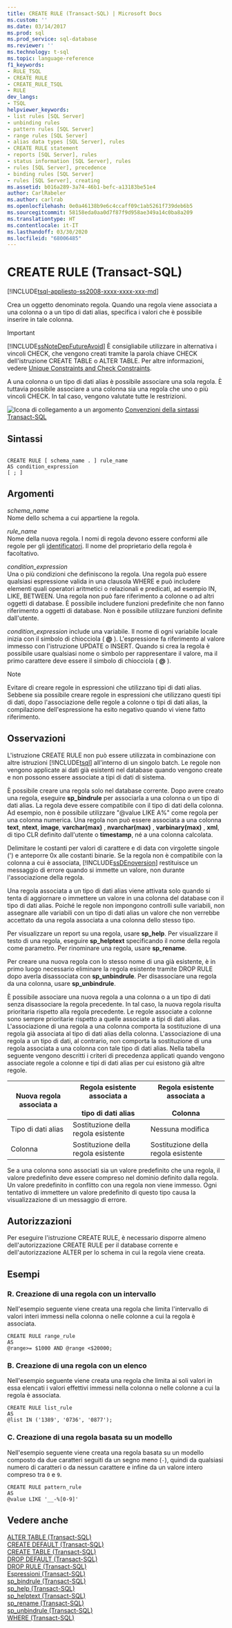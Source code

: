 ```yaml
---
title: CREATE RULE (Transact-SQL) | Microsoft Docs
ms.custom: ''
ms.date: 03/14/2017
ms.prod: sql
ms.prod_service: sql-database
ms.reviewer: ''
ms.technology: t-sql
ms.topic: language-reference
f1_keywords:
- RULE_TSQL
- CREATE RULE
- CREATE_RULE_TSQL
- RULE
dev_langs:
- TSQL
helpviewer_keywords:
- list rules [SQL Server]
- unbinding rules
- pattern rules [SQL Server]
- range rules [SQL Server]
- alias data types [SQL Server], rules
- CREATE RULE statement
- reports [SQL Server], rules
- status information [SQL Server], rules
- rules [SQL Server], precedence
- binding rules [SQL Server]
- rules [SQL Server], creating
ms.assetid: b016a289-3a74-46b1-befc-a13183be51e4
author: CarlRabeler
ms.author: carlrab
ms.openlocfilehash: 0e0a46138b9e6c4ccaff09c1ab5261f739deb6b5
ms.sourcegitcommit: 58158eda0aa0d7f87f9d958ae349a14c0ba8a209
ms.translationtype: HT
ms.contentlocale: it-IT
ms.lasthandoff: 03/30/2020
ms.locfileid: "68006485"
---
```

# <a name="create-rule-transact-sql"></a>CREATE RULE (Transact-SQL)
[!INCLUDE[tsql-appliesto-ss2008-xxxx-xxxx-xxx-md](../../includes/tsql-appliesto-ss2008-xxxx-xxxx-xxx-md.md)]

  Crea un oggetto denominato regola. Quando una regola viene associata a una colonna o a un tipo di dati alias, specifica i valori che è possibile inserire in tale colonna.  
  
> [!IMPORTANT]  
>  [!INCLUDE[ssNoteDepFutureAvoid](../../includes/ssnotedepfutureavoid-md.md)] È consigliabile utilizzare in alternativa i vincoli CHECK, che vengono creati tramite la parola chiave CHECK dell'istruzione CREATE TABLE o ALTER TABLE. Per altre informazioni, vedere [Unique Constraints and Check Constraints](../../relational-databases/tables/unique-constraints-and-check-constraints.md).  
  
 A una colonna o un tipo di dati alias è possibile associare una sola regola. È tuttavia possibile associare a una colonna sia una regola che uno o più vincoli CHECK. In tal caso, vengono valutate tutte le restrizioni.  
  
 ![Icona di collegamento a un argomento](../../database-engine/configure-windows/media/topic-link.gif "Icona di collegamento a un argomento") [Convenzioni della sintassi Transact-SQL](../../t-sql/language-elements/transact-sql-syntax-conventions-transact-sql.md)  
  
## <a name="syntax"></a>Sintassi  
  
```  
  
CREATE RULE [ schema_name . ] rule_name   
AS condition_expression  
[ ; ]  
```  
  
## <a name="arguments"></a>Argomenti  
 *schema_name*  
 Nome dello schema a cui appartiene la regola.  
  
 *rule_name*  
 Nome della nuova regola. I nomi di regola devono essere conformi alle regole per gli [identificatori](../../relational-databases/databases/database-identifiers.md). Il nome del proprietario della regola è facoltativo.  
  
 *condition_expression*  
 Una o più condizioni che definiscono la regola. Una regola può essere qualsiasi espressione valida in una clausola WHERE e può includere elementi quali operatori aritmetici o relazionali e predicati, ad esempio IN, LIKE, BETWEEN. Una regola non può fare riferimento a colonne o ad altri oggetti di database. È possibile includere funzioni predefinite che non fanno riferimento a oggetti di database. Non è possibile utilizzare funzioni definite dall'utente.  
  
 *condition_expression* include una variabile. Il nome di ogni variabile locale inizia con il simbolo di chiocciola ( **@** ). L'espressione fa riferimento al valore immesso con l'istruzione UPDATE o INSERT. Quando si crea la regola è possibile usare qualsiasi nome o simbolo per rappresentare il valore, ma il primo carattere deve essere il simbolo di chiocciola ( **@** ).  
  
> [!NOTE]  
>  Evitare di creare regole in espressioni che utilizzano tipi di dati alias. Sebbene sia possibile creare regole in espressioni che utilizzano questi tipi di dati, dopo l'associazione delle regole a colonne o tipi di dati alias, la compilazione dell'espressione ha esito negativo quando vi viene fatto riferimento.  
  
## <a name="remarks"></a>Osservazioni  
 L'istruzione CREATE RULE non può essere utilizzata in combinazione con altre istruzioni [!INCLUDE[tsql](../../includes/tsql-md.md)] all'interno di un singolo batch. Le regole non vengono applicate ai dati già esistenti nel database quando vengono create e non possono essere associate a tipi di dati di sistema.  
  
 È possibile creare una regola solo nel database corrente. Dopo avere creato una regola, eseguire **sp_bindrule** per associarla a una colonna o un tipo di dati alias. La regola deve essere compatibile con il tipo di dati della colonna. Ad esempio, non è possibile utilizzare "\@value LIKE A%" come regola per una colonna numerica. Una regola non può essere associata a una colonna **text**, **ntext**, **image**, **varchar(max)** , **nvarchar(max)** , **varbinary(max)** , **xml**, di tipo CLR definito dall'utente o **timestamp**, né a una colonna calcolata.  
  
 Delimitare le costanti per valori di carattere e di data con virgolette singole (') e anteporre 0x alle costanti binarie. Se la regola non è compatibile con la colonna a cui è associata, [!INCLUDE[ssDEnoversion](../../includes/ssdenoversion-md.md)] restituisce un messaggio di errore quando si immette un valore, non durante l'associazione della regola.  
  
 Una regola associata a un tipo di dati alias viene attivata solo quando si tenta di aggiornare o immettere un valore in una colonna del database con il tipo di dati alias. Poiché le regole non impongono controlli sulle variabili, non assegnare alle variabili con un tipo di dati alias un valore che non verrebbe accettato da una regola associata a una colonna dello stesso tipo.  
  
 Per visualizzare un report su una regola, usare **sp_help**. Per visualizzare il testo di una regola, eseguire **sp_helptext** specificando il nome della regola come parametro. Per rinominare una regola, usare **sp_rename**.  
  
 Per creare una nuova regola con lo stesso nome di una già esistente, è in primo luogo necessario eliminare la regola esistente tramite DROP RULE dopo averla disassociata con **sp_unbindrule**. Per disassociare una regola da una colonna, usare **sp_unbindrule**.  
  
 È possibile associare una nuova regola a una colonna o a un tipo di dati senza disassociare la regola precedente. In tal caso, la nuova regola risulta prioritaria rispetto alla regola precedente. Le regole associate a colonne sono sempre prioritarie rispetto a quelle associate a tipi di dati alias. L'associazione di una regola a una colonna comporta la sostituzione di una regola già associata al tipo di dati alias della colonna. L'associazione di una regola a un tipo di dati, al contrario, non comporta la sostituzione di una regola associata a una colonna con tale tipo di dati alias. Nella tabella seguente vengono descritti i criteri di precedenza applicati quando vengono associate regole a colonne e tipi di dati alias per cui esistono già altre regole.  
  
|Nuova regola associata a|Regola esistente associata a<br /><br /> tipo di dati alias|Regola esistente associata a<br /><br /> Colonna|  
|-----------------------|-------------------------------------------|----------------------------------|  
|Tipo di dati alias|Sostituzione della regola esistente|Nessuna modifica|  
|Colonna|Sostituzione della regola esistente|Sostituzione della regola esistente|  
  
 Se a una colonna sono associati sia un valore predefinito che una regola, il valore predefinito deve essere compreso nel dominio definito dalla regola. Un valore predefinito in conflitto con una regola non viene immesso. Ogni tentativo di immettere un valore predefinito di questo tipo causa la visualizzazione di un messaggio di errore.  
  
## <a name="permissions"></a>Autorizzazioni  
 Per eseguire l'istruzione CREATE RULE, è necessario disporre almeno dell'autorizzazione CREATE RULE per il database corrente e dell'autorizzazione ALTER per lo schema in cui la regola viene creata.  
  
## <a name="examples"></a>Esempi  
  
### <a name="a-creating-a-rule-with-a-range"></a>R. Creazione di una regola con un intervallo  
 Nell'esempio seguente viene creata una regola che limita l'intervallo di valori interi immessi nella colonna o nelle colonne a cui la regola è associata.  
  
```  
CREATE RULE range_rule  
AS   
@range>= $1000 AND @range <$20000;  
```  
  
### <a name="b-creating-a-rule-with-a-list"></a>B. Creazione di una regola con un elenco  
 Nell'esempio seguente viene creata una regola che limita ai soli valori in essa elencati i valori effettivi immessi nella colonna o nelle colonne a cui la regola è associata.  
  
```  
CREATE RULE list_rule  
AS   
@list IN ('1389', '0736', '0877');  
```  
  
### <a name="c-creating-a-rule-with-a-pattern"></a>C. Creazione di una regola basata su un modello  
 Nell'esempio seguente viene creata una regola basata su un modello composto da due caratteri seguiti da un segno meno (`-`), quindi da qualsiasi numero di caratteri o da nessun carattere e infine da un valore intero compreso tra `0` e `9`.  
  
```  
CREATE RULE pattern_rule   
AS  
@value LIKE '__-%[0-9]'  
```  
  
## <a name="see-also"></a>Vedere anche  
 [ALTER TABLE &#40;Transact-SQL&#41;](../../t-sql/statements/alter-table-transact-sql.md)   
 [CREATE DEFAULT &#40;Transact-SQL&#41;](../../t-sql/statements/create-default-transact-sql.md)   
 [CREATE TABLE &#40;Transact-SQL&#41;](../../t-sql/statements/create-table-transact-sql.md)   
 [DROP DEFAULT &#40;Transact-SQL&#41;](../../t-sql/statements/drop-default-transact-sql.md)   
 [DROP RULE &#40;Transact-SQL&#41;](../../t-sql/statements/drop-rule-transact-sql.md)   
 [Espressioni &#40;Transact-SQL&#41;](../../t-sql/language-elements/expressions-transact-sql.md)   
 [sp_bindrule &#40;Transact-SQL&#41;](../../relational-databases/system-stored-procedures/sp-bindrule-transact-sql.md)   
 [sp_help &#40;Transact-SQL&#41;](../../relational-databases/system-stored-procedures/sp-help-transact-sql.md)   
 [sp_helptext &#40;Transact-SQL&#41;](../../relational-databases/system-stored-procedures/sp-helptext-transact-sql.md)   
 [sp_rename &#40;Transact-SQL&#41;](../../relational-databases/system-stored-procedures/sp-rename-transact-sql.md)   
 [sp_unbindrule &#40;Transact-SQL&#41;](../../relational-databases/system-stored-procedures/sp-unbindrule-transact-sql.md)   
 [WHERE &#40;Transact-SQL&#41;](../../t-sql/queries/where-transact-sql.md)  
  
  
